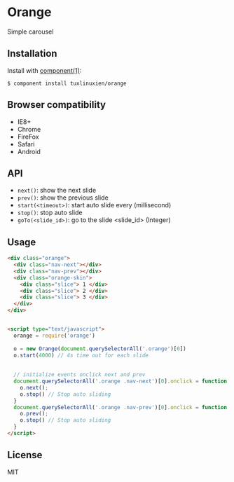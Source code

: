 # Orange

  Simple carousel

## Installation

  Install with [component(1)](http://component.io):

    $ component install tuxlinuxien/orange
    
    
## Browser compatibility

  - IE8+
  - Chrome
  - FireFox
  - Safari
  - Android

## API

  - `next()`: show the next slide
  - `prev()`: show the previous slide
  - `start(<timeout>)`: start auto slide every <timeout> (millisecond)
  - `stop()`: stop auto slide
  - `goTo(<slide_id>)`: go to the slide <slide_id> (Integer)

## Usage

```html
<div class="orange">
  <div class="nav-next"></div>
  <div class="nav-prev"></div>
  <div class="orange-skin">
    <div class="slice"> 1 </div>
    <div class="slice"> 2 </div>
    <div class="slice"> 3 </div>
  </div>
</div>


<script type="text/javascript">
  orange = require('orange')
  
  o = new Orange(document.querySelectorAll('.orange')[0])
  o.start(4000) // 4s time out for each slide
  
  
  // initialize events onclick next and prev
  document.querySelectorAll('.orange .nav-next')[0].onclick = function () {
    o.next();
    o.stop() // Stop auto sliding
  }
  document.querySelectorAll('.orange .nav-prev')[0].onclick = function () {
    o.prev();
    o.stop() // Stop auto sliding
  }
</script>

```
  

## License

  MIT

